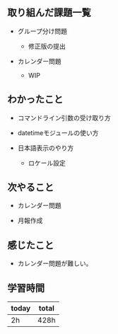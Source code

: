 
## 取り組んだ課題一覧

- グループ分け問題

   - 修正版の提出

- カレンダー問題

   - WIP

## わかったこと

- コマンドライン引数の受け取り方

- datetimeモジュールの使い方

- 日本語表示のやり方

   - ロケール設定

## 次やること

- カレンダー問題

- 月報作成

## 感じたこと

- カレンダー問題が難しい。

## 学習時間

| today | total | 
|---|---|
| 2h | 428h | 


